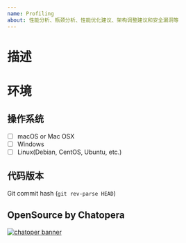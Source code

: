 ```yaml
---
name: Profiling
about: 性能分析、瓶颈分析、性能优化建议、架构调整建议和安全漏洞等
---
```


<!-- 产品使用说明书 -->
<!-- https://docs.chatopera.com/ -->

<!-- 快速掌握春松客服功能及二次开发 -->
<!-- 春松客服大讲堂：https://ke.qq.com/course/464050 -->

# 描述

<!-- 需要哪些帮助 -->
<!-- 提交公司信息说明后优先处理解决！ http://chatopera.mikecrm.com/lVtMuGN -->

# 环境

## 操作系统

- [ ] macOS or Mac OSX
- [ ] Windows
- [ ] Linux(Debian, CentOS, Ubuntu, etc.)

## 代码版本

Git commit hash (`git rev-parse HEAD`)

## OpenSource by Chatopera

[![chatoper banner][co-banner-image]][co-url]

[co-banner-image]: https://user-images.githubusercontent.com/3538629/42383104-da925942-8168-11e8-8195-868d5fcec170.png
[co-url]: https://www.chatopera.com
